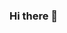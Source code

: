 ### Hi there 👋

<!--
**K-aigoro/k-aigoro** is a ✨ _special_ ✨ repository because its `README.md` (this file) appears on your GitHub profile.

🎓 I have a Ph.D. degree in Chemistry and worked as a research scientist in pharmaceutical field.

Here are some ideas to get you started:

- 🔭 I’m currently working on ...
- 🌱 I’m currently learning ...
- 👯 I’m looking to collaborate on ...
- 🤔 I’m looking for help with ...
- 💬 Ask me about ...
- 📫 How to reach me: ...
- 😄 Pronouns: ...
- ⚡ Fun fact: ...
-->
